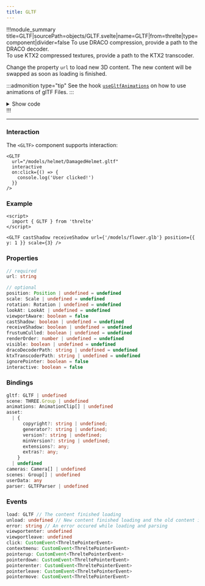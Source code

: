 ```yaml
---
title: GLTF
---
```


<script lang="ts">
import Wrapper from '$examples/gltf/Wrapper.svelte'
</script>

!!!module_summary title=GLTF|sourcePath=objects/GLTF.svelte|name=GLTF|from=threlte|type=component|divider=false
To use DRACO compression, provide a path to the DRACO decoder.  
To use KTX2 compressed textures, provide a path to the KTX2 transcoder.

Change the property `url` to load new 3D content. The new content will be swapped as soon as loading is finished.

:::admonition type="tip"
See the hook [`useGltfAnimations`](/docs/extras/01-use-gltf-animations) on how to use animations of glTF Files.
:::

<ExampleWrapper>
  <Wrapper />
</ExampleWrapper>

<details>
  <summary>Show code</summary>

@[code svelte|title=Wrapper.svelte](../../../examples/gltf/Wrapper.svelte)
@[code svelte|title=Scene.svelte](../../../examples/gltf/Scene.svelte)

</details>
!!!

---

### Interaction

The `<GLTF>` component supports interaction:

```svelte
<GLTF
  url="/models/helmet/DamagedHelmet.gltf"
  interactive
  on:click={() => {
    console.log('User clicked!')
  }}
/>
```

### Example

```svelte
<script>
  import { GLTF } from 'threlte'
</script>

<GLTF castShadow receiveShadow url={'/models/flower.glb'} position={{ y: 1 }} scale={3} />
```

### Properties

```ts
// required
url: string

// optional
position: Position | undefined = undefined
scale: Scale | undefined = undefined
rotation: Rotation | undefined = undefined
lookAt: LookAt | undefined = undefined
viewportAware: boolean = false
castShadow: boolean | undefined = undefined
receiveShadow: boolean | undefined = undefined
frustumCulled: boolean | undefined = undefined
renderOrder: number | undefined = undefined
visible: boolean | undefined = undefined
dracoDecoderPath: string | undefined = undefined
ktxTranscoderPath: string | undefined = undefined
ignorePointer: boolean = false
interactive: boolean = false
```

### Bindings

```ts
gltf: GLTF | undefined
scene: THREE.Group | undefined
animations: AnimationClip[] | undefined
asset:
  | {
      copyright?: string | undefined;
      generator?: string | undefined;
      version?: string | undefined;
      minVersion?: string | undefined;
      extensions?: any;
      extras?: any;
    }
  | undefined
cameras: Camera[] | undefined
scenes: Group[] | undefined
userData: any
parser: GLTFParser | undefined
```

### Events

```ts
load: GLTF // The content finished loading
unload: undefined // New content finished loading and the old content is unloaded and disposed
error: string // An error occured while loading and parsing
viewportenter: undefined
viewportleave: undefined
click: CustomEvent<ThreltePointerEvent>
contextmenu: CustomEvent<ThreltePointerEvent>
pointerup: CustomEvent<ThreltePointerEvent>
pointerdown: CustomEvent<ThreltePointerEvent>
pointerenter: CustomEvent<ThreltePointerEvent>
pointerleave: CustomEvent<ThreltePointerEvent>
pointermove: CustomEvent<ThreltePointerEvent>
```
